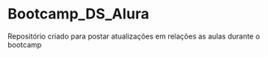 # Bootcamp_DS_Alura

Repositório criado para postar atualizações em relações as aulas durante o bootcamp
